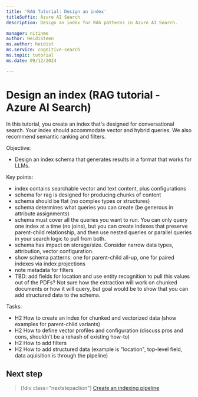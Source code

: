 ```yaml
---
title: 'RAG Tutorial: Design an index'
titleSuffix: Azure AI Search
description: Design an index for RAG patterns in Azure AI Search.

manager: nitinme
author: HeidiSteen
ms.author: heidist
ms.service: cognitive-search
ms.topic: tutorial
ms.date: 09/12/2024

---
```


# Design an index (RAG tutorial - Azure AI Search)

In this tutorial, you create an index that's designed for conversational search. Your index should accommodate vector and hybrid queries. We also recommend semantic ranking and filters.

Objective:

- Design an index schema that generates results in a format that works for LLMs.

Key points:

- index contains searchable vector and text content, plus configurations
- schema for rag is designed for producing chunks of content
- schema should be flat (no complex types or structures)
- schema determines what queries you can create (be generous in attribute assignments)
- schema must cover all the queries you want to run. You can only query one index at a time (no joins), but you can create indexes that preserve parent-child relationship, and then use nested queries or parallel queries in your search logic to pull from both.
- schema has impact on storage/size. Consider narrow data types, attribution, vector configuration.
- show schema patterns: one for parent-child all-up, one for paired indexes via index projections
- note metadata for filters
- TBD: add fields for location and use entity recognition to pull this values out of the PDFs? Not sure how the extraction will work on chunked documents or how it will query, but goal would be to show that you can add structured data to the schema.

Tasks:

- H2 How to create an index for chunked and vectorized data (show examples for parent-child variants)
- H2 How to define vector profiles and configuration (discuss pros and cons, shouldn't be a rehash of existing how-to)
- H2 How to add filters
- H2 How to add structured data (example is "location", top-level field, data aquisition is through the pipeline)

<!-- 

ps: We have another physical resource limit for our services: vector index size. HNSW requires vector indices to reside entirely in memory. "Vector index size" is our customer-facing resource limit that governs the memory consumed by their vector data. (and this is a big reason why the beefiest VMs have 512 GB of RAM). Increasing partitions also increases the amount of vector quota for customers as well. 


## Old introduction

For those of you who are already familiar with Azure AI Search, an index for RAG looks different from one designed for a "classic" search experience that returns structured results on a web page.

In conversational search, LLMs compose the response that the user sees, not the search engine, so you don't need to think about what fields to show in your search results, and whether the representation of a matching search document is coherent to the user. Depending on the question, the LLM might return verbatim content from your index, or more likely, repackage the content for a better answer.

To generate a response, LLMs operate on chunks of content, and while they need to know where the chunk came from for citation purposes, what matters most is the quality of message inputs and its relevance to the user's question. Whether the chunks come from one document or a thousand, the LLM ingests the information or *grounding data*, and formulates the response using instructions provided in a system prompt. 

A minimal index for LLM is designed to store chunks of content. It includes vector fields if you want similarity search, and nonvector fields for results. Nonvector content in the results becomes the grounding data sent to the LLM.

`sidenote: the following applies to the non-basic index, which might be out of scope`.
*A richer index has more fields and configurations, and is often better because extra fields support richer queries and more opportunities for relevance tuning. Filters and scoring profiles for boosting apply to nonvector fields. If you have content that should be matched precisely and not similarly, such as a name or employee number, then create fields to contain that information.*

## Prerequisites

TBD

## Create a basic index

1. Create an index definition with required elements. The index requires a key field ("id"). It includes vector and nonvector chunks of text. Vector content is used for similarity search. Nonvector content is returned in results and will be passed in messages to the LLM. The vector search configuration defines the algorithms used for a vector query.

```http
### Create an index for RAG scenarios
POST {{baseUrl}}/indexes?api-version=2024-05-01-preview  HTTP/1.1
  Content-Type: application/json
  Authorization: Bearer {{token}}

    {
      "name": "demo-rag-index",
      "fields": [
        { "name": "id", "type": "Edm.String", "key": true },
        { "name": "chunked_content", "type": "Edm.String", "searchable": true, "retrievable": true },
        { "name": "chunked_content_vectorized", "type": "Edm.Single", "dimensions": 1536, "vectorSearchProfile": "my-vector-profile", "searchable": true, "retrievable": false, "stored": false },
        { "name": "metadata", "type": "Edm.String", "retrievable": true, "searchable": true }
      ],
      "vectorSearch": {
         "algorithms": [
             { "name": "my-algo-config", "kind": "hnsw", "hnswParameters": { }  }
         ],
         "profiles": [ 
            { "name": "my-vector-profile", "algorithm": "my-algo-config" }
         ]
     }
    }
```

## BLOCKED: Index for hybrid queries and relevance tuning

Per Carey, you would want a couple indexes for this scenario - parent index, chunked/child index linked to parent - with queries that include lookup to access fields at the parent level. You would need index projections to "project" to coordiate the indexing of the two indexes simultaneously.

child index:
- id
- chunk
- chunkVectcor
- parentId

parent index (everything that you want "one of"):
- fields for verbatim matching (name, title, category)
- fields for filters or boosting (dates, geo coordates)

This is probably out of scope for this tutorial, but could be an extension. -->

## Next step

> [!div class="nextstepaction"]
> [Create an indexing pipeline](tutorial-rag-build-solution-pipeline.md)